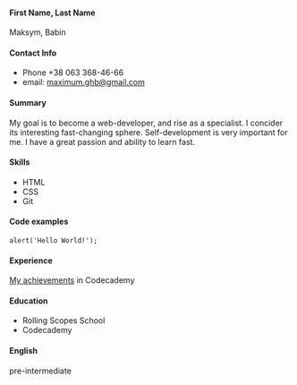 #### First Name, Last Name
Maksym, Babin

#### Contact Info 
  * Phone +38 063 368-46-66
  * email: maximum.ghb@gmail.com
  
#### Summary 
My goal is to become a web-developer, and rise as a specialist. I concider its interesting fast-changing sphere. Self-development is very important for me. I have a great passion and ability to learn fast.

#### Skills
  * HTML
  * CSS
  * Git

#### Code examples
```alert('Hello World!');```

#### Experience
[My achievements](https://www.codecademy.com/users/py9182237498/achievements) in Codecademy

#### Education
  * Rolling Scopes School
  * Codecademy

#### English
pre-intermediate

